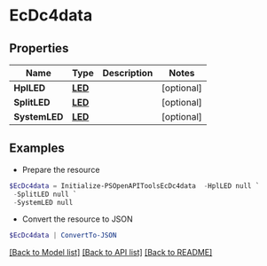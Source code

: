 # EcDc4data
## Properties

Name | Type | Description | Notes
------------ | ------------- | ------------- | -------------
**HplLED** | [**LED**](LED.md) |  | [optional] 
**SplitLED** | [**LED**](LED.md) |  | [optional] 
**SystemLED** | [**LED**](LED.md) |  | [optional] 

## Examples

- Prepare the resource
```powershell
$EcDc4data = Initialize-PSOpenAPIToolsEcDc4data  -HplLED null `
 -SplitLED null `
 -SystemLED null
```

- Convert the resource to JSON
```powershell
$EcDc4data | ConvertTo-JSON
```

[[Back to Model list]](../README.md#documentation-for-models) [[Back to API list]](../README.md#documentation-for-api-endpoints) [[Back to README]](../README.md)

